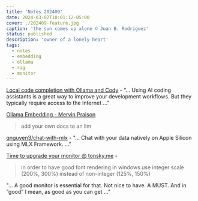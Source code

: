 ```yaml
---
title: 'Notes 202409'
date: 2024-03-02T10:01:12-05:00
cover: ./202409-feature.jpg
caption: 'the sun comes up alone © Juan B. Rodriguez'
status: published
description: 'owner of a lonely heart'
tags:
  - notes
  - embedding
  - ollama
  - rag
  - monitor
---
```


[Local code completion with Ollama and Cody](https://sourcegraph.com/blog/local-code-completion-with-ollama-and-cody) - "... Using AI coding assistants is a great way to improve your development workflows. But they typically require access to the Internet ..."

[Ollama Embedding - Mervin Praison](https://mer.vin/2024/02/ollama-embedding/)

> add your own docs to an llm

[qnguyen3/chat-with-mlx](https://github.com/qnguyen3/chat-with-mlx?tab=readme-ov-file) - "... Chat with your data natively on Apple Silicon using MLX Framework. ..."

[Time to upgrade your monitor @ tonsky.me](https://tonsky.me/blog/monitors/) -

> in order to have good font rendering in windows use integer scale (200%, 300%) instead of non-integer (125%, 150%)

"... A good monitor is essential for that. Not nice to have. A MUST. And in “good” I mean, as good as you can get ..."
